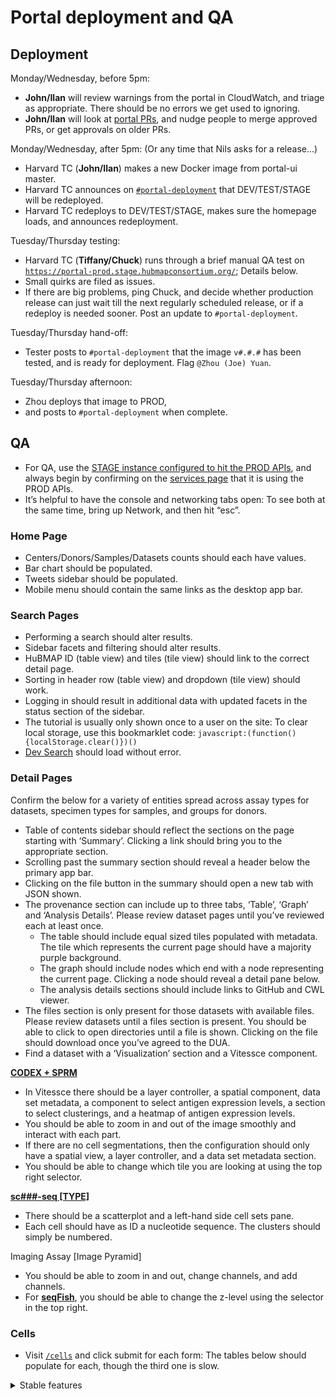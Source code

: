 # Portal deployment and QA

## Deployment

Monday/Wednesday, before 5pm:
*   **John/Ilan** will review warnings from the portal in CloudWatch, and triage as appropriate. There should be no errors we get used to ignoring.
*   **John/Ilan** will look at [portal PRs](https://github.com/hubmapconsortium/portal-ui/pulls), and nudge people to merge approved PRs, or get approvals on older PRs. 

Monday/Wednesday, after 5pm: (Or any time that Nils asks for a release...)
*   Harvard TC (**John/Ilan**) makes a new Docker image from portal-ui master.
*   Harvard TC announces on [`#portal-deployment`](https://hubmapconsortium.slack.com/archives/C016TK0APV2) that DEV/TEST/STAGE will be redeployed.
*   Harvard TC redeploys to DEV/TEST/STAGE, makes sure the homepage loads, and announces redeployment.

Tuesday/Thursday testing:
*   Harvard TC (**Tiffany/Chuck**) runs through a brief manual QA test on [`https://portal-prod.stage.hubmapconsortium.org/`](https://portal-prod.stage.hubmapconsortium.org/); Details below.
*   Small quirks are filed as issues.
*   If there are big problems, ping Chuck, and decide whether production release can just wait till the next regularly scheduled release, or if a redeploy is needed sooner. Post an update to `#portal-deployment`.

Tuesday/Thursday hand-off:
*   Tester posts to `#portal-deployment` that the image `v#.#.#` has been tested, and is ready for deployment. Flag `@Zhou (Joe) Yuan`.

Tuesday/Thursday afternoon:
*   Zhou deploys that image to PROD,
*   and posts to `#portal-deployment` when complete.

## QA

- For QA, use the [STAGE instance configured to hit the PROD APIs](https://portal-prod.stage.hubmapconsortium.org), and always begin by confirming on the [services page](https://portal.stage.hubmapconsortium.org/services) that it is using the PROD APIs.
- It’s helpful to have the console and networking tabs open: To see both at the same time, bring up Network, and then hit “esc”.

### Home Page

*   Centers/Donors/Samples/Datasets counts should each have values.
*   Bar chart should be populated.
*   Tweets sidebar should be populated.
*   Mobile menu should contain the same links as the desktop app bar.

### Search Pages

*   Performing a search should alter results.
*   Sidebar facets and filtering should alter results.
*   HuBMAP ID (table view) and tiles (tile view) should link to the correct detail page.
*   Sorting in header row (table view) and dropdown (tile view) should work.
*   Logging in should result in additional data with updated facets in the status section of the sidebar.
*   The tutorial is usually only shown once to a user on the site: To clear local storage, use this bookmarklet code: `javascript:(function(){localStorage.clear()})()`
*   [Dev Search](https://portal-prod.stage.hubmapconsortium.org/dev-search) should load without error.

### Detail Pages

Confirm the below for a variety of entities spread across assay types for datasets, specimen types for samples, and groups for donors.

*   Table of contents sidebar should reflect the sections on the page starting with ‘Summary’. Clicking a link should bring you to the appropriate section.
*   Scrolling past the summary section should reveal a header below the primary app bar.
*   Clicking on the file button in the summary should open a new tab with JSON shown.
*   The provenance section can include up to three tabs, ‘Table’, ‘Graph’ and ‘Analysis Details’. Please review dataset pages until you’ve reviewed each at least once.
    *   The table should include equal sized tiles populated with metadata. The tile which represents the current page should have a majority purple background.
    *   The graph should include nodes which end with a node representing the current page. Clicking a node should reveal a detail pane below.
    *   The analysis details sections should include links to GitHub and CWL viewer.
*   The files section is only present for those datasets with available files. Please review datasets until a files section is present. You should be able to click to open directories until a file is shown. Clicking on the file should download once you’ve agreed to the DUA.
*   Find a dataset with a ‘Visualization’ section and a Vitessce component.

**[CODEX + SPRM](https://portal-prod.stage.hubmapconsortium.org/search?mapped_data_types[0]=CODEX%20%5BCytokit%20%2B%20SPRM%5D&entity_type[0]=Dataset)**

*   In Vitessce there should be a layer controller, a spatial component, data set metadata, a component to select antigen expression levels, a section to select clusterings, and a heatmap of antigen expression levels.
*   You should be able to zoom in and out of the image smoothly and interact with each part.
*   If there are no cell segmentations, then the configuration should only have a spatial view, a layer controller, and a data set metadata section.
*   You should be able to change which tile you are looking at using the top right selector.

**[sc###-seq [TYPE]](https://portal-prod.stage.hubmapconsortium.org/search?mapped_data_types[0]=scRNA-seq%20%2810x%20Genomics%29%20%5BSalmon%5D&entity_type[0]=Dataset)**

*   There should be a scatterplot and a left-hand side cell sets pane.
*   Each cell should have as ID a nucleotide sequence. The clusters should simply be numbered.

Imaging Assay [Image Pyramid]

*   You should be able to zoom in and out, change channels, and add channels.
*   For **[seqFish](https://portal-prod.stage.hubmapconsortium.org/search?mapped_data_types[0]=seqFISH&entity_type[0]=Dataset)**, you should be able to change the z-level using the selector in the top right.

### Cells

*   Visit [`/cells`](https://portal-prod.stage.hubmapconsortium.org/cells) and click submit for each form:
The tables below should populate for each, though the third one is slow.

<details><summary>Stable features</summary>

### Saved Lists

*   Visit the ‘My Lists’ page and create a list. Once created the list should be displayed below ‘All Created Lists’.
*   Visit a detail page and click the ‘Save’ button in the summary section, returning to the ‘My Lists’ page should show the entity below the ‘My Saved Items’ section. Click the checkbox to add the item to an existing list. The new item should show in both the list’s entity counts and on the list’s detail page.

### Preview Pages

*   Each preview page should load. The pages ‘Multimodal Molecular Imaging Data’ and ‘Cell Type Annotations’ should have a working Vitessce component.

### Collections Page

*   The collections page should contain a list of panels which contain information about a collection and link to the respective collection.

### Collection Page

*   The contacts, datasets, creators tables should be populated. The organ column in the datasets table should be empty for now.

</details>
